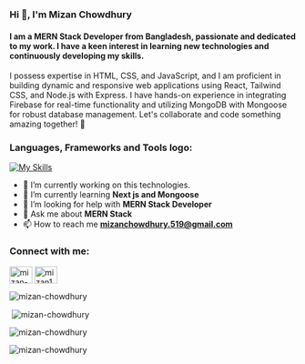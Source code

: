 ### Hi 👋, I'm Mizan Chowdhury

#### I am a MERN Stack Developer from Bangladesh, passionate and dedicated to my work. I have a keen interest in learning new technologies and continuously developing my skills.

I possess expertise in HTML, CSS, and JavaScript, and I am proficient in building dynamic and responsive web applications using React, Tailwind CSS, and Node.js with Express. I have hands-on experience in integrating Firebase for real-time functionality and utilizing MongoDB with Mongoose for robust database management. Let's collaborate and code something amazing together! 🚀

<h3 align="left">Languages, Frameworks and Tools logo:</h3>
 
[![My Skills](https://skillicons.dev/icons?i=html,css,js,react,vite,firebase,mongodb,nodejs,express,git,github,vscode,postman,figma)](https://skillicons.dev)


- 🔭 I’m currently working on this technologies.
- 🌱 I’m currently learning **Next js and Mongoose**
- 🤝 I’m looking for help with **MERN Stack Developer**
- 💬 Ask me about **MERN Stack**
- 📫 How to reach me **mizanchowdhury.519@gmail.com**

<h3 align="">Connect with me:</h3>
<p align="left">
<a href="https://linkedin.com/in/mizan-chowdhury" target="blank"><img align="center" src="https://raw.githubusercontent.com/rahuldkjain/github-profile-readme-generator/master/src/images/icons/Social/linked-in-alt.svg" alt="mizan-chowdhury" height="30" width="40" /></a>
<a href="https://fb.com/mizan1034" target="blank"><img align="center" src="https://raw.githubusercontent.com/rahuldkjain/github-profile-readme-generator/master/src/images/icons/Social/facebook.svg" alt="mizan1034" height="30" width="40" /></a>
</p>




<p><img align="" src="https://github-readme-stats.vercel.app/api/top-langs?username=mizan-chowdhury&show_icons=true&locale=en&layout=compact" alt="mizan-chowdhury" /></p>

<p>&nbsp;<img align="center" src="https://github-readme-stats.vercel.app/api?username=mizan-chowdhury&show_icons=true&locale=en" alt="mizan-chowdhury" /></p>

<p><img align="center" src="https://github-readme-streak-stats.herokuapp.com/?user=mizan-chowdhury&" alt="mizan-chowdhury" /></p>


<p align="left"> <img src="https://komarev.com/ghpvc/?username=mizan-chowdhury&label=Profile%20views&color=0e75b6&style=flat" alt="mizan-chowdhury" /> </p>



